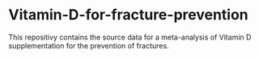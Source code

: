 Vitamin-D-for-fracture-prevention
=================================

This repositivy contains the source data for a meta-analysis of Vitamin D supplementation for the prevention of fractures.

